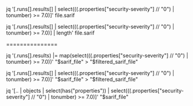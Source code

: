 jq '[.runs[].results[] | select(((.properties["security-severity"] // "0") | tonumber) >= 7.0)]' file.sarif


jq '[.runs[].results[] | select(((.properties["security-severity"] // "0") | tonumber) >= 7.0)] | length' file.sarif


===============


jq '(.runs[].results) |= map(select(((.properties["security-severity"] // "0") | tonumber) >= 7.0))' "$sarif_file" > "$filtered_sarif_file"

jq '[.runs[].results[] | select(((.properties["security-severity"] // "0") | tonumber) >= 7.0)]' "$sarif_file" > "$filtered_sarif_file"


jq '[.. | objects | select(has("properties")) | select(((.properties["security-severity"] // "0") | tonumber) >= 7.0)]' "$sarif_file"


